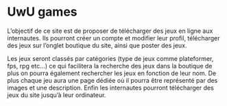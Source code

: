 # UwU games

L’objectif de ce site est de proposer de télécharger des jeux en ligne aux internautes. Ils pourront créer un compte et modifier leur profil, télécharger des jeux sur l’onglet boutique du site, ainsi que poster des jeux.

Les jeux seront classés par catégories (type de jeux comme plateformer, fps, rpg etc…) ce qui facilitera la recherche des jeux dans la boutique de plus on pourra également rechercher les jeux en fonction de leur nom. De plus chaque jeu aura une page dédiée où il pourra être représenté par des images et une description. Enfin les internautes pourront télécharger des jeux du site jusqu’à leur ordinateur.